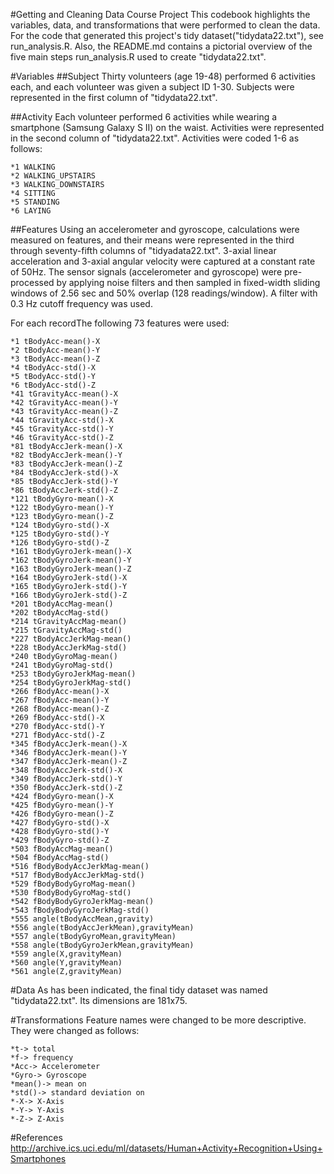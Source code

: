 #Getting and Cleaning Data Course Project
This codebook highlights the variables, data, and transformations that were performed to clean the data.  
For the code that generated this project's tidy dataset("tidydata22.txt"), see run_analysis.R.
Also, the README.md contains a pictorial overview of the five main steps run_analysis.R
used to create "tidydata22.txt".

#Variables
##Subject
Thirty volunteers (age 19-48) performed 6 activities each, and each volunteer was given a 
subject ID 1-30. Subjects were represented in the first column of "tidydata22.txt".

##Activity
Each volunteer performed 6 activities while wearing a smartphone (Samsung Galaxy S II) on the waist. 
Activities were represented in the second column of "tidydata22.txt". Activities were coded 1-6 as follows:

    *1 WALKING
    *2 WALKING_UPSTAIRS
    *3 WALKING_DOWNSTAIRS
    *4 SITTING
    *5 STANDING
    *6 LAYING   

##Features
Using an accelerometer and gyroscope, calculations were measured on features, and their means 
were represented in the third through seventy-fifth columns of "tidyadata22.txt". 3-axial linear acceleration 
and 3-axial angular velocity were captured at a constant rate of 50Hz. The sensor signals (accelerometer and gyroscope) 
were pre-processed by applying noise filters and then sampled in fixed-width sliding windows of 2.56 sec 
and 50% overlap (128 readings/window). A filter with 0.3 Hz cutoff frequency was used. 

For each recordThe following 
73 features were used:

    *1 tBodyAcc-mean()-X
	*2 tBodyAcc-mean()-Y
	*3 tBodyAcc-mean()-Z
	*4 tBodyAcc-std()-X
	*5 tBodyAcc-std()-Y
	*6 tBodyAcc-std()-Z
	*41 tGravityAcc-mean()-X
	*42 tGravityAcc-mean()-Y
	*43 tGravityAcc-mean()-Z
	*44 tGravityAcc-std()-X
	*45 tGravityAcc-std()-Y
	*46 tGravityAcc-std()-Z
	*81 tBodyAccJerk-mean()-X
	*82 tBodyAccJerk-mean()-Y
	*83 tBodyAccJerk-mean()-Z
	*84 tBodyAccJerk-std()-X
	*85 tBodyAccJerk-std()-Y
	*86 tBodyAccJerk-std()-Z
	*121 tBodyGyro-mean()-X
	*122 tBodyGyro-mean()-Y
	*123 tBodyGyro-mean()-Z
	*124 tBodyGyro-std()-X
	*125 tBodyGyro-std()-Y
	*126 tBodyGyro-std()-Z
	*161 tBodyGyroJerk-mean()-X
	*162 tBodyGyroJerk-mean()-Y
	*163 tBodyGyroJerk-mean()-Z
	*164 tBodyGyroJerk-std()-X
	*165 tBodyGyroJerk-std()-Y
	*166 tBodyGyroJerk-std()-Z
	*201 tBodyAccMag-mean()
	*202 tBodyAccMag-std()
	*214 tGravityAccMag-mean()
	*215 tGravityAccMag-std()
	*227 tBodyAccJerkMag-mean()
	*228 tBodyAccJerkMag-std()
	*240 tBodyGyroMag-mean()
	*241 tBodyGyroMag-std()
	*253 tBodyGyroJerkMag-mean()
	*254 tBodyGyroJerkMag-std()
	*266 fBodyAcc-mean()-X
	*267 fBodyAcc-mean()-Y
	*268 fBodyAcc-mean()-Z
	*269 fBodyAcc-std()-X
	*270 fBodyAcc-std()-Y
	*271 fBodyAcc-std()-Z
	*345 fBodyAccJerk-mean()-X
	*346 fBodyAccJerk-mean()-Y
	*347 fBodyAccJerk-mean()-Z
	*348 fBodyAccJerk-std()-X
	*349 fBodyAccJerk-std()-Y
	*350 fBodyAccJerk-std()-Z
	*424 fBodyGyro-mean()-X
	*425 fBodyGyro-mean()-Y
	*426 fBodyGyro-mean()-Z
	*427 fBodyGyro-std()-X
	*428 fBodyGyro-std()-Y
	*429 fBodyGyro-std()-Z
	*503 fBodyAccMag-mean()
	*504 fBodyAccMag-std()
	*516 fBodyBodyAccJerkMag-mean()
	*517 fBodyBodyAccJerkMag-std()
	*529 fBodyBodyGyroMag-mean()
	*530 fBodyBodyGyroMag-std()
	*542 fBodyBodyGyroJerkMag-mean()
	*543 fBodyBodyGyroJerkMag-std()
	*555 angle(tBodyAccMean,gravity)
	*556 angle(tBodyAccJerkMean),gravityMean)
	*557 angle(tBodyGyroMean,gravityMean)
	*558 angle(tBodyGyroJerkMean,gravityMean)
	*559 angle(X,gravityMean)
	*560 angle(Y,gravityMean)
	*561 angle(Z,gravityMean) 

#Data
As has been indicated, the final tidy dataset was named "tidydata22.txt". Its dimensions are 181x75.

#Transformations
Feature names were changed to be more descriptive. They were changed as follows:

    *t-> total
    *f-> frequency
    *Acc-> Accelerometer
    *Gyro-> Gyroscope
    *mean()-> mean on
    *std()-> standard deviation on
    *-X-> X-Axis
    *-Y-> Y-Axis
    *-Z-> Z-Axis

#References
http://archive.ics.uci.edu/ml/datasets/Human+Activity+Recognition+Using+Smartphones
